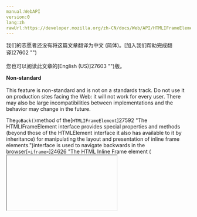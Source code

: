 ```yaml
---
manual:WebAPI
version:0
lang:zh
rawUrl:https://developer.mozilla.org/zh-CN/docs/Web/API/HTMLIFrameElement/goBack
---
```




<bdi>我们的志愿者还没有将这篇文章翻译为<bdi>中文 (简体)</bdi>。[加入我们帮助完成翻译]27602 "")<br></br>您也可以阅读此文章的[English (US)]27603 "")版。</bdi>






**Non-standard**<br></br>This feature is non-standard and is not on a standards track. Do not use it on production sites facing the Web: it will not work for every user. There may also be large incompatibilities between implementations and the behavior may change in the future.




The`goBack()`method of the[`HTMLIFrameElement`]27592 "The HTMLIFrameElement interface provides special properties and methods (beyond those of the HTMLElement interface it also has available to it by inheritance) for manipulating the layout and presentation of inline frame elements.")interface is used to navigate backwards in the browser[`<iframe>`]24626 "The HTML Inline Frame element (<iframe>) represents a nested browsing context, effectively embedding another HTML page into the current page.")&#39;s history.



By calling this method, the browser[`<iframe>`]24626 "The HTML Inline Frame element (<iframe>) represents a nested browsing context, effectively embedding another HTML page into the current page.")changes its location for the previous location available in its navigation history, which sends a series of related events:`[mozbrowserlocationchange]27604 "/en-US/docs/Web/Events/mozbrowserlocationchange")`,`[mozbrowserloadstart]27605 "/en-US/docs/Web/Events/mozbrowserloadstart")`, and so on.


## Syntax<a name="Syntax"></a>

```
instanceOfHTMLIframeElement.goBack();
```

### Returns<a name="Specification"></a>


Void.


### Parameters<a name="Parameters"></a>


None.


## Examples<a name="Specification"></a>

```
back.addEventListener('touchend',function() {
  browser.goBack();
});
```

## Specification<a name="Specification"></a>


Not part of any specification.


## Browser compatibility<a name="Browser_compatibility"></a>
[新的兼容性表格正在测试中<i></i>]3360 "")

 | <abbr>Desktop<i></i></abbr> | <abbr>Mobile<i></i></abbr> 
 | <abbr>Chrome<i></i></abbr> | <abbr>Edge<i></i></abbr> | <abbr>Firefox<i></i></abbr> | <abbr>Internet Explorer<i></i></abbr> | <abbr>Opera<i></i></abbr> | <abbr>Safari<i></i></abbr> | <abbr>Android webview<i></i></abbr> | <abbr>Chrome for Android<i></i></abbr> | <abbr>Edge Mobile<i></i></abbr> | <abbr>Firefox for Android<i></i></abbr> | <abbr>Opera for Android<i></i></abbr> | <abbr>iOS Safari<i></i></abbr> | <abbr>Samsung Internet<i></i></abbr> 
 ---  |  ---  |  ---  |  ---  |  ---  |  ---  |  ---  |  ---  |  ---  |  ---  |  ---  |  ---  |  ---  |  ---  | 
Basic support<abbr>Non-standard<i></i></abbr> | <abbr>No support</abbr>No | <abbr>No support</abbr>No | <abbr>Full support</abbr>47<abbr>Notes<i></i></abbr> | <abbr>No support</abbr>No | <abbr>No support</abbr>No | <abbr>No support</abbr>No | <abbr>No support</abbr>No | <abbr>No support</abbr>No | <abbr>No support</abbr>No | <abbr>No support</abbr>No | <abbr>No support</abbr>No | <abbr>No support</abbr>No | <abbr>?</abbr> 


### Legend<a name="Legend"></a>
<dl><dt id=''><abbr>Full support</abbr></dt><dd>Full support</dd><dt id=''><abbr>No support</abbr></dt><dd>No support</dd><dt id=''><abbr>Compatibility unknown</abbr></dt><dd>Compatibility unknown</dd><dt id=''><abbr>Non-standard. Expect poor cross-browser support.<i></i></abbr></dt><dd>Non-standard. Expect poor cross-browser support.</dd><dt id=''><abbr>See implementation notes.<i></i></abbr></dt><dd>See implementation notes.</dd></dl>


## See also<a name="See_also"></a>

* [Using the Browser API]27593 "/en-US/docs/WebAPI/Browser")



## 文档标签和贡献者
**标签：**
* [API]50 "")
* [Browser]27594 "")
* [goBack]27606 "")
* [HTML DOM]6889 "")
* [HTMLIFrameElement]27588 "")
* [Method]14476 "")
* [Non-standard]4210 "")
* [Reference]3381 "")
* [Référence(2)]3892 "")

**此页面的贡献者：**[fscholz]60 ""),[chrisdavidmills]3495 ""),[teoli]160 ""),[ajaybhat]27524 ""),[kscarfone]3900 ""),[Jeremie]4470 "")
**最后编辑者:**[fscholz]60 ""),<time>May 18, 2018, 6:35:40 AM</time>


